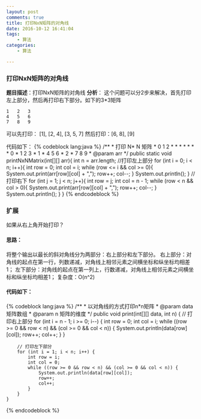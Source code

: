 ```yaml
---
layout: post
comments: true
title: 打印NxN矩阵的对角线
date: 2016-10-12 16:41:04
tags: 
    - 算法
categories:
    - 算法

---
```


### 打印NxN矩阵的对角线

**题目描述**：打印NxN矩阵的对角线
**分析**： 这个问题可以分2步来解决，首先打印左上部分，然后再打印右下部分。如下的3*3矩阵

<!-- more -->

    1   2   3
    4   5   6
    7   8   9

可以先打印： [1], [2, 4], [3, 5, 7]
然后打印：[6, 8], [9]

代码如下：
{% codeblock lang:java %}
        /**
         * 打印 N* N 矩阵
         *     0  1  2
         * * * *  *  *
         * 0 * 1  2  3
         * 1 * 4  5  6
         * 2 * 7  8  9
         * @param arr
         */
        public static void printNxNMatrix(int[][] arr){
            int n = arr.length;
            //打印左上部分
            for (int i = 0; i < n; i++){
                int row = 0;
                int col = i;
                while (row <= i && col >= 0){
                    System.out.print(arr[row][col] + ",");
                    row++;
                    col--;
                }
                System.out.println();
            }
            //打印右下
            for (int j = 1; j < n; j++){
                int row  = j;
                int col = n - 1;
                while (row < n && col > 0){
                    System.out.print(arr[row][col] + ",");
                    row++;
                    col--;
                }
                System.out.println();
            }
        }
{% endcodeblock %}

### 扩展

如果从右上角开始打印？

#### 思路：
> 
将整个输出以最长的斜对角线分为两部分：右上部分和左下部分。
右上部分：对角线的起点在第一行，列数递减，对角线上相邻元素之间横坐标和纵坐标均相差1；
左下部分：对角线的起点在第一列上，行数递减，对角线上相邻元素之间横坐标和纵坐标均相差1；
复杂度：O(n^2)

#### 代码如下：
{% codeblock lang:java %}
    /**
     * 以对角线的方式打印n*n矩阵
     * @param data  矩阵数组
     * @param n 矩阵的维度
     */
    public void print(int[][] data, int n) {
        // 打印右上部分
        for (int i = n - 1; i >= 0; i--) {
            int row = 0;
            int col = i;
            while ((row >= 0 && row < n) && (col >= 0 && col < n)) {
                System.out.println(data[row][col]);
                row++;
                col++;
            }
        }
    
        // 打印左下部分
        for (int i = 1; i < n; i++) {
            int row = i;
            int col = 0;
            while ((row >= 0 && row < n) && (col >= 0 && col < n)) {
                System.out.println(data[row][col]);
                row++;
                col++;
            }
        }
    }
{% endcodeblock %}
                    


